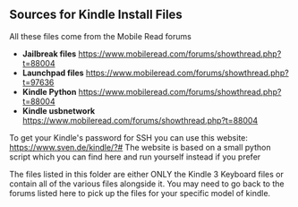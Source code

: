## Sources for Kindle Install Files

All these files come from the Mobile Read forums

* **Jailbreak files** https://www.mobileread.com/forums/showthread.php?t=88004
* **Launchpad files** https://www.mobileread.com/forums/showthread.php?t=97636
* **Kindle Python** https://www.mobileread.com/forums/showthread.php?t=88004
* **Kindle usbnetwork** https://www.mobileread.com/forums/showthread.php?t=88004

To get your Kindle's password for SSH you can use this website: https://www.sven.de/kindle/?#
The website is based on a small python script which you can find here and run yourself instead if you prefer

The files listed in this folder are either ONLY the Kindle 3 Keyboard files or contain all of the various files alongside it. You may need to go back to the forums listed here to pick up the files for your specific model of kindle.
